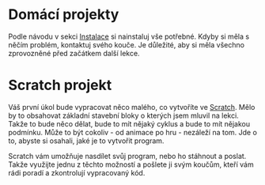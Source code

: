 # Domácí projekty

Podle návodu v sekci [Instalace](https://naucse.python.cz/2019/brno-podzim-2019-ut/sessions/install/) si nainstaluj vše potřebné.
Kdyby si měla s něčím problém, kontaktuj svého kouče. Je důležité, aby si měla všechno zprovozněné před začátkem další lekce.


# Scratch projekt

Váš první úkol bude vypracovat něco malého, co vytvoříte ve [Scratch](https://scratch.mit.edu/). Mělo by to obsahovat základní stavební bloky o kterých jsem mluvil na lekci. Takže to bude něco dělat, bude to mít nějaký cyklus a bude to mít nějakou podmínku. Může to být cokoliv - od animace po hru - nezáleží na tom. Jde o to, abyste si osahali, jaké je to vytvořit program. 

Scratch vám umožňuje nasdílet svůj program, nebo ho stáhnout a poslat. Takže využijte jednu z těchto možností a pošlete ji svým koučům, kteří vám rádi poradí a zkontrolují vypracovaný kód.